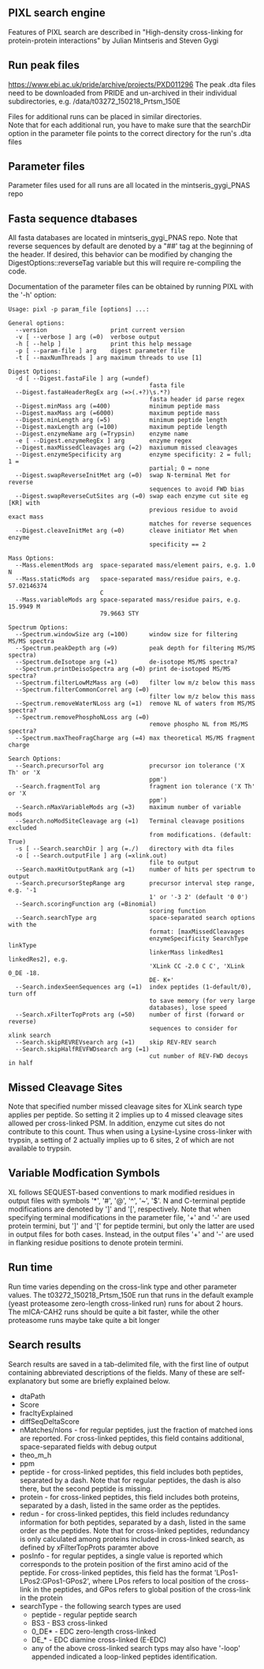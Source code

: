 ## PIXL search engine
Features of PIXL search are described in 
"High-density cross-linking for protein-protein interactions" by Julian Mintseris and Steven Gygi

## Run peak files
https://www.ebi.ac.uk/pride/archive/projects/PXD011296
The peak .dta files need to be downloaded from PRIDE and un-archived in their individual subdirectories, e.g.
/data/t03272_150218_Prtsm_150E

Files for additional runs can be placed in similar directories.  
Note that for each additional run, you have to make sure that the searchDir option in the parameter file points to the correct directory for the run's .dta files

## Parameter files
Parameter files used for all runs are all located in the mintseris_gygi_PNAS repo

## Fasta sequence dtabases
All fasta databases are located in mintseris_gygi_PNAS repo.  Note that reverse sequences by default are denoted by a "##' tag at the beginning of the header.
If desired, this behavior can be modified by changing the DigestOptions::reverseTag variable but this will require re-compiling the code.  

Documentation of the parameter files can be obtained by running PIXL with the '-h' option:

```
Usage: pixl -p param_file [options] ...:

General options:
  --version                  print current version
  -v [ --verbose ] arg (=0)  verbose output
  -h [ --help ]              print this help message
  -p [ --param-file ] arg    digest parameter file
  -t [ --maxNumThreads ] arg maximum threads to use [1]

Digest Options:
  -d [ --Digest.fastaFile ] arg (=undef)
                                        fasta file
  --Digest.fastaHeaderRegEx arg (=>(.+?)\s.*?)
                                        fasta header id parse regex
  --Digest.minMass arg (=400)           minimum peptide mass
  --Digest.maxMass arg (=6000)          maximum peptide mass
  --Digest.minLength arg (=5)           minimum peptide length
  --Digest.maxLength arg (=100)         maximum peptide length
  --Digest.enzymeName arg (=Trypsin)    enzyme name
  -e [ --Digest.enzymeRegEx ] arg       enzyme regex
  --Digest.maxMissedCleavages arg (=2)  maxiumum missed cleavages
  --Digest.enzymeSpecificity arg        enzyme specificity: 2 = full; 1 = 
                                        partial; 0 = none
  --Digest.swapReverseInitMet arg (=0)  swap N-terminal Met for reverse 
                                        sequences to avoid FWD bias
  --Digest.swapReverseCutSites arg (=0) swap each enzyme cut site eg [KR] with 
                                        previous residue to avoid exact mass 
                                        matches for reverse sequences
  --Digest.cleaveInitMet arg (=0)       cleave initiator Met when enzyme 
                                        specificity == 2

Mass Options:
  --Mass.elementMods arg  space-separated mass/element pairs, e.g. 1.0 N
  --Mass.staticMods arg   space-separated mass/residue pairs, e.g. 57.02146374 
                          C
  --Mass.variableMods arg space-separated mass/residue pairs, e.g. 15.9949 M 
                          79.9663 STY

Spectrum Options:
  --Spectrum.windowSize arg (=100)      window size for filtering MS/MS spectra
  --Spectrum.peakDepth arg (=9)         peak depth for filtering MS/MS spectra)
  --Spectrum.deIsotope arg (=1)         de-isotope MS/MS spectra?
  --Spectrum.printDeisoSpectra arg (=0) print de-isotoped MS/MS spectra?
  --Spectrum.filterLowMzMass arg (=0)   filter low m/z below this mass
  --Spectrum.filterCommonCorrel arg (=0)
                                        filter low m/z below this mass
  --Spectrum.removeWaterNLoss arg (=1)  remove NL of waters from MS/MS spectra?
  --Spectrum.removePhosphoNLoss arg (=0)
                                        remove phospho NL from MS/MS spectra?
  --Spectrum.maxTheoFragCharge arg (=4) max theoretical MS/MS fragment charge

Search Options:
  --Search.precursorTol arg             precursor ion tolerance ('X Th' or 'X 
                                        ppm')
  --Search.fragmentTol arg              fragment ion tolerance ('X Th' or 'X 
                                        ppm')
  --Search.nMaxVariableMods arg (=3)    maximum number of variable mods
  --Search.noModSiteCleavage arg (=1)   Terminal cleavage positions excluded 
                                        from modifications. (default: True)
  -s [ --Search.searchDir ] arg (=./)   directory with dta files
  -o [ --Search.outputFile ] arg (=xlink.out)
                                        file to output
  --Search.maxHitOutputRank arg (=1)    number of hits per spectrum to output
  --Search.precursorStepRange arg       precursor interval step range, e.g. '-1
                                        1' or '-3 2' (default '0 0')
  --Search.scoringFunction arg (=Binomial)
                                        scoring function
  --Search.searchType arg               space-separated search options with the
                                        format: [maxMissedCleavages 
                                        enzymeSpecificity SearchType linkType 
                                        linkerMass linkedRes1 linkedRes2], e.g.
                                        'XLink CC -2.0 C C', 'XLink 0_DE -18. 
                                        DE- K+'
  --Search.indexSeenSequences arg (=1)  index peptides (1-default/0), turn off 
                                        to save memory (for very large 
                                        databases), lose speed
  --Search.xFilterTopProts arg (=50)    number of first (forward or reverse) 
                                        sequences to consider for xlink search
  --Search.skipREVREVsearch arg (=1)    skip REV-REV search
  --Search.skipHalfREVFWDsearch arg (=1)
                                        cut number of REV-FWD decoys in half

```
## Missed Cleavage Sites
Note that specified number missed cleavage sites for XLink search type applies per peptide.  So setting it 2 implies up to 4 missed cleavage sites allowed per cross-linked PSM.  In addition, enzyme cut sites do not contribute to this count.  Thus when using a Lysine-Lysine cross-linker with trypsin, a setting of 2 actually implies up to 6 sites, 2 of which are not available to trypsin.  

## Variable Modfication Symbols
XL follows SEQUEST-based conventions to mark modified residues in output files with symbols '*', '#', '@', '^', '~', '$'.
N and C-terminal peptide modifications are denoted by ']' and '[', respectively.  Note that when specifying terminal modifications in the parameter file, '+' and '-' are used protein termini, but ']' and '[' for peptide termini, but only the latter are used in output files for both cases.  Instead, in the output files '+' and '-' are used in flanking residue positions to denote protein termini.  

## Run time
Run time varies depending on the cross-link type and other parameter values.  The t03272_150218_Prtsm_150E run that runs in the default example (yeast proteasome zero-length cross-linked run) runs for about 2 hours.  The mICA-CAH2 runs should be quite a bit faster, while the other proteasome runs maybe take quite a bit longer

## Search results
Search results are saved in a tab-delimited file, with the first line of output containing abbreviated descriptions of the fields.  Many of these are self-explanatory but some are briefly explained below. 
- dtaPath
- Score
- fracItyExplained
- diffSeqDeltaScore
- nMatches/nIons - for regular peptides, just the fraction of matched ions are reported.  For cross-linked peptides, this field contains additional, space-separated fields with debug output
- theo_m_h
- ppm
- peptide - for cross-linked peptides, this field includes both peptides, separated by a dash.  Note that for regular peptides, the dash is also there, but the second peptide is missing. 
- protein - for cross-linked peptides, this field includes both proteins, separated by a dash, listed in the same order as the peptides.  
- redun - for cross-linked peptides, this field includes redundancy information for both peptides, separated by a dash, listed in the same order as the peptides.  Note that for cross-linked peptides, redundancy is only calculated among proteins included in cross-linked search, as defined by xFilterTopProts paramter above
- posInfo - for regular peptides, a single value is reported which corresponds to the protein position of the first amino acid of the peptide.  For cross-linked peptides, this field has the format 'LPos1-LPos2:GPos1-GPos2', where LPos refers to local position of the cross-link in the peptides, and GPos refers to global position of the cross-link in the protein
- searchType - the following search types are used
    + peptide - regular peptide search
    + BS3 - BS3 cross-linked
    + 0_DE* - EDC zero-length cross-linked
    + DE_* - EDC diamine cross-linked (E-EDC)
    + any of the above cross-linked search typs may also have '-loop' appended indicated a loop-linked peptides identification.

